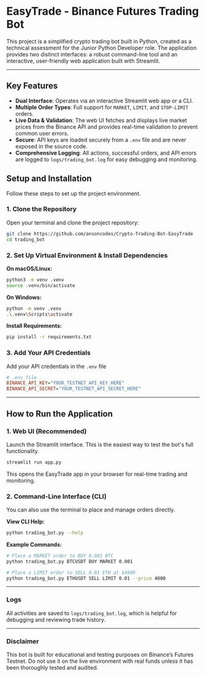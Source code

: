 
# EasyTrade - Binance Futures Trading Bot

This project is a simplified crypto trading bot built in Python, created as a technical assessment for the Junior Python Developer role. The application provides two distinct interfaces: a robust command-line tool and an interactive, user-friendly web application built with Streamlit.

---
## Key Features

* **Dual Interface**: Operates via an interactive Streamlit web app or a CLI.
* **Multiple Order Types**: Full support for `MARKET`, `LIMIT`, and `STOP-LIMIT` orders.
* **Live Data & Validation**: The web UI fetches and displays live market prices from the Binance API and provides real-time validation to prevent common user errors.
* **Secure**: API keys are loaded securely from a `.env` file and are never exposed in the source code.
* **Comprehensive Logging**: All actions, successful orders, and API errors are logged to `logs/trading_bot.log` for easy debugging and monitoring.

## Setup and Installation

Follow these steps to set up the project environment.


### 1. Clone the Repository
Open your terminal and clone the project repository:
```bash
git clone https://github.com/ansoncodes/Crypto-Trading-Bot-EasyTrade
cd trading_bot
````

### 2. Set Up Virtual Environment & Install Dependencies

**On macOS/Linux:**

```bash
python3 -m venv .venv
source .venv/bin/activate
```

**On Windows:**

```bash
python -m venv .venv
.\.venv\Scripts\activate
```

**Install Requirements:**

```bash
pip install -r requirements.txt
```

### 3. Add Your API Credentials

Add your API credentials in the `.env` file

```ini
# .env file
BINANCE_API_KEY="YOUR_TESTNET_API_KEY_HERE"
BINANCE_API_SECRET="YOUR_TESTNET_API_SECRET_HERE"
```

-----

## How to Run the Application

### 1. Web UI (Recommended)

Launch the Streamlit interface. This is the easiest way to test the bot's full functionality.

```bash
streamlit run app.py
```

This opens the EasyTrade app in your browser for real-time trading and monitoring.

### 2. Command-Line Interface (CLI)

You can also use the terminal to place and manage orders directly.

**View CLI Help:**

```bash
python trading_bot.py --help
```

**Example Commands:**

```bash
# Place a MARKET order to BUY 0.001 BTC
python trading_bot.py BTCUSDT BUY MARKET 0.001

# Place a LIMIT order to SELL 0.01 ETH at $4000
python trading_bot.py ETHUSDT SELL LIMIT 0.01 --price 4000
```

-----

### Logs

All activities are saved to `logs/trading_bot.log`, which is helpful for debugging and reviewing trade history.

-----

### Disclaimer

This bot is built for educational and testing purposes on Binance’s Futures Testnet. Do not use it on the live environment with real funds unless it has been thoroughly tested and audited.


